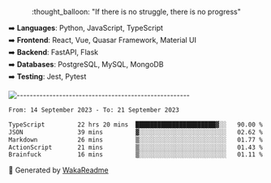 <p align="center"> 
  :thought_balloon: "If there is no struggle, there is no progress"
</p>

<p align="left">
  ➡️ <strong>Languages</strong>: Python, JavaScript, TypeScript<br>
  ➡️ <strong>Frontend</strong>: React, Vue, Quasar Framework, Material UI<br>
  ➡️ <strong>Backend</strong>: FastAPI, Flask<br>
  ➡️ <strong>Databases</strong>: PostgreSQL, MySQL, MongoDB<br>
  ➡️ <strong>Testing</strong>: Jest, Pytest<br>
</p>

![-----------------------------------------------------](https://raw.githubusercontent.com/andreasbm/readme/master/assets/lines/vintage.png)

<!--START_SECTION:waka-->

```txt
From: 14 September 2023 - To: 21 September 2023

TypeScript         22 hrs 20 mins  ██████████████████████▓░░   90.00 %
JSON               39 mins         ▓░░░░░░░░░░░░░░░░░░░░░░░░   02.62 %
Markdown           26 mins         ▒░░░░░░░░░░░░░░░░░░░░░░░░   01.77 %
ActionScript       21 mins         ▒░░░░░░░░░░░░░░░░░░░░░░░░   01.43 %
Brainfuck          16 mins         ▒░░░░░░░░░░░░░░░░░░░░░░░░   01.11 %
```

<!--END_SECTION:waka-->


🚀 Generated by [WakaReadme](https://github.com/athul/waka-readme)
